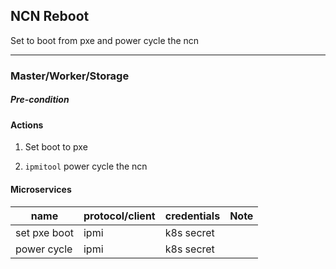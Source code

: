 ## NCN Reboot

Set to boot from pxe and power cycle the ncn

---

### Master/Worker/Storage

##### Pre-condition

#### Actions

1. Set boot to pxe

2. `ipmitool` power cycle the ncn

#### Microservices

| name         | protocol/client | credentials | Note |
| ------------ | --------------- | ----------- | ---- |
| set pxe boot | ipmi            | k8s secret  |      |
| power cycle  | ipmi            | k8s secret  |      |
